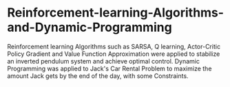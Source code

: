 # Reinforcement-learning-Algorithms-and-Dynamic-Programming
Reinforcement learning Algorithms such as SARSA, Q learning, Actor-Critic Policy Gradient and Value Function Approximation were applied to stabilize an inverted pendulum system and achieve optimal control.
Dynamic Programming was applied to Jack's Car Rental Problem to maximize the amount Jack gets by the end of the day, with some Constraints.
